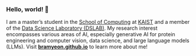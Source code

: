 ### Hello, world! 👋

<!--
**bramyeon/bramyeon** is a ✨ _special_ ✨ repository because its `README.md` (this file) appears on your GitHub profile.

Here are some ideas to get you started:
-->
I am a master’s student in the [School of Computing](https://cs.kaist.ac.kr) at [KAIST](https://kaist.ac.kr) and a member of the [Data Science Laboratory (DSLAB)](https://ds.ibs.re.kr).
My research interest encompasses various areas of AI, especially generative AI for protein engineering and computer vision, data science, and large language models (LLMs). 
Visit [**bramyeon.github.io**](https://bramyeon.github.io) to learn more about me!  
